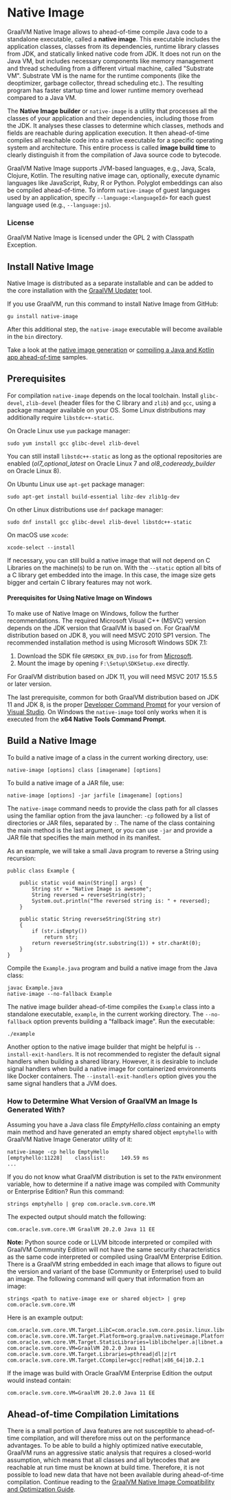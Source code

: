 # Native Image

GraalVM Native Image allows to ahead-of-time compile Java code to a standalone executable, called
a **native image**. This executable includes the application classes, classes
from its dependencies, runtime library classes from JDK, and statically linked
native code from JDK. It does not run on the Java VM, but includes necessary
components like memory management and thread scheduling from a different virtual
machine, called "Substrate VM". Substrate VM is the name for the runtime
components (like the deoptimizer, garbage collector, thread scheduling etc.).
The resulting program has faster startup time and lower runtime memory overhead
compared to a Java VM.

The **Native Image builder** or `native-image` is a utility that processes all
the classes of your application and their dependencies, including those from the
JDK. It analyses these classes to determine which classes, methods and fields
are reachable during application execution. It then ahead-of-time compiles all
reachable code into a native executable for a specific operating system
and architecture. This entire process is called **image build time** to
clearly distinguish it from the compilation of Java source code to bytecode.

GraalVM Native Image supports JVM-based languages, e.g., Java, Scala, Clojure,
Kotlin. The resulting native image can, optionally, execute dynamic languages
like JavaScript, Ruby, R or Python. Polyglot embeddings can also be compiled
ahead-of-time. To inform `native-image` of guest languages used by an
application, specify `--language:<languageId>` for each guest language used
(e.g., `--language:js`).

### License
GraalVM Native Image is licensed under the GPL 2 with Classpath Exception.

## Install Native Image

Native Image is distributed as a separate installable and can be added to the core installation with the [GraalVM Updater](https://www.graalvm.org/docs/reference-manual/gu/) tool.

If you use GraalVM, run this command to install Native Image from GitHub:
```
gu install native-image
```

After this additional step, the `native-image` executable will become available in
the `bin` directory.

Take a look at the [native image generation](https://www.graalvm.org/docs/examples/native-list-dir/) or [compiling a Java and Kotlin app ahead-of-time](https://www.graalvm.org/docs/examples/java-kotlin-aot/) samples.

## Prerequisites

For compilation `native-image` depends on the local toolchain. Install
 `glibc-devel`, `zlib-devel` (header files for the C library and `zlib`)
and `gcc`, using a package manager available on your OS. Some Linux distributions may additionally require `libstdc++-static`.

On Oracle Linux use `yum` package manager:
```
sudo yum install gcc glibc-devel zlib-devel
```
You can still install `libstdc++-static` as long as the optional repositories are enabled (_ol7_optional_latest_ on Oracle Linux 7 and _ol8_codeready_builder_ on Oracle Linux 8).

On  Ubuntu Linux use `apt-get` package manager:
```
sudo apt-get install build-essential libz-dev zlib1g-dev
```
On other Linux distributions use `dnf` package manager:
```
sudo dnf install gcc glibc-devel zlib-devel libstdc++-static
```
On macOS use `xcode`:
```
xcode-select --install
```

If necessary, you can still build a native image that will not depend on C Libraries on the
machine(s) to be run on. With the `--static` option all bits of a C library get
embedded into the image. In this case, the image size gets bigger and certain C
library features may not work.

#### Prerequisites for Using Native Image on Windows
To make use of Native Image on Windows, follow the further recommendations. The
required Microsoft Visual C++ (MSVC) version depends on the JDK version that
GraalVM is based on. For GraalVM distribution based on JDK 8, you will need MSVC
2010 SP1 version. The recommended installation method is using Microsoft Windows
SDK 7.1:
1. Download the SDK file `GRMSDKX_EN_DVD.iso` for from [Microsoft](https://www.microsoft.com/en-gb/download).
2. Mount the image by opening `F:\Setup\SDKSetup.exe` directly.

For GraalVM distribution based on JDK 11, you will need MSVC 2017 15.5.5 or later version.

The last prerequisite, common for both GraalVM distribution based on JDK 11 and JDK 8, is the proper [Developer Command Prompt](https://docs.microsoft.com/en-us/cpp/build/building-on-the-command-line?view=vs-2019#developer_command_prompt_shortcuts) for your version of [Visual Studio](https://visualstudio.microsoft.com/vs/). On Windows the `native-image` tool only works when it is executed from the **x64 Native Tools Command Prompt**.

## Build a Native Image

To build a native image of a class in the current working directory, use:
```
native-image [options] class [imagename] [options]
```

To build a native image of a JAR file, use:
```
native-image [options] -jar jarfile [imagename] [options]
```
The `native-image` command needs to provide the class path for all classes using
the familiar option from the java launcher: `-cp` followed by a list of
directories or JAR files, separated by `:`. The name of the class containing the
main method is the last argument, or you can use `-jar` and provide a JAR
file that specifies the main method in its manifest.


As an example, we will take a small Java program to reverse a String using recursion:
```
public class Example {

    public static void main(String[] args) {
        String str = "Native Image is awesome";
        String reversed = reverseString(str);
        System.out.println("The reversed string is: " + reversed);
    }

    public static String reverseString(String str)
    {
        if (str.isEmpty())
            return str;
        return reverseString(str.substring(1)) + str.charAt(0);
    }
}
```
Compile the `Example.java` program and build a native image from the Java class:
```
javac Example.java
native-image --no-fallback Example
```
The native image builder ahead-of-time compiles the `Example` class into a
standalone executable, `example`, in the current working directory. The
`--no-fallback` option prevents building a "fallback image". Run the executable:
```
./example
```

Another option to the native image builder that might be helpful is
`--install-exit-handlers`. It is not recommended to register the default signal
handlers when building a shared library. However, it is desirable to include
signal handlers when build a native image for containerized environments like
Docker containers. The `--install-exit-handlers` option gives you the same
signal handlers that a JVM does.

### How to Determine What Version of GraalVM an Image Is Generated With?

Assuming you have a Java class file _EmptyHello.class_ containing an empty main method
and have generated an empty shared object `emptyhello` with GraalVM Native Image Generator utility of it:
```
native-image -cp hello EmptyHello
[emptyhello:11228]    classlist:     149.59 ms
...
```

If you do not know what GraalVM distribution is set to the `PATH` environment
variable, how to determine if a native image was compiled with Community or
Enterprise Edition? Run this command:

```
strings emptyhello | grep com.oracle.svm.core.VM
```

The expected output should match the following:
```
com.oracle.svm.core.VM GraalVM 20.2.0 Java 11 EE
```

**Note:**
Python source code or LLVM bitcode interpreted or compiled with GraalVM
Community Edition will not have the same security characteristics as the same
code interpreted or compiled using GraalVM Enterprise Edition. There is a
GraalVM string embedded in each image that allows to figure out the version and
variant of the base (Community or Enterprise) used to build an image.
The following command will query that information from an image:
```
strings <path to native-image exe or shared object> | grep com.oracle.svm.core.VM
```
Here is an example output:
```
com.oracle.svm.core.VM.Target.LibC=com.oracle.svm.core.posix.linux.libc.GLibC
com.oracle.svm.core.VM.Target.Platform=org.graalvm.nativeimage.Platform$LINUX_AMD64
com.oracle.svm.core.VM.Target.StaticLibraries=liblibchelper.a|libnet.a|libffi.a|libextnet.a|libnio.a|libjava.a|libfdlibm.a|libzip.a|libjvm.a
com.oracle.svm.core.VM=GraalVM 20.2.0 Java 11
com.oracle.svm.core.VM.Target.Libraries=pthread|dl|z|rt
com.oracle.svm.core.VM.Target.CCompiler=gcc|redhat|x86_64|10.2.1
```
If the image was build with Oracle GraalVM Enterprise Edition the output would instead contain:
```
com.oracle.svm.core.VM=GraalVM 20.2.0 Java 11 EE
```

## Ahead-of-time Compilation Limitations

There is a small portion of Java features are not susceptible to ahead-of-time
compilation, and will therefore miss out on the performance advantages. To be
able to build a highly optimized native executable, GraalVM runs an aggressive static
analysis that requires a closed-world assumption, which means that all classes
and all bytecodes that are reachable at run time must be known at build time.
Therefore, it is not possible to load new data that have not been available
during ahead-of-time compilation. Continue reading to the [GraalVM Native Image Compatibility and Optimization Guide](Limitations.md).
